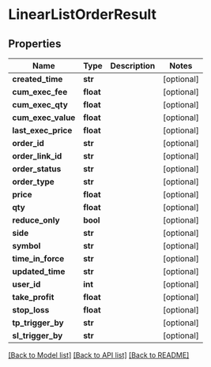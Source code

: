# LinearListOrderResult

## Properties
Name | Type | Description | Notes
------------ | ------------- | ------------- | -------------
**created_time** | **str** |  | [optional] 
**cum_exec_fee** | **float** |  | [optional] 
**cum_exec_qty** | **float** |  | [optional] 
**cum_exec_value** | **float** |  | [optional] 
**last_exec_price** | **float** |  | [optional] 
**order_id** | **str** |  | [optional] 
**order_link_id** | **str** |  | [optional] 
**order_status** | **str** |  | [optional] 
**order_type** | **str** |  | [optional] 
**price** | **float** |  | [optional] 
**qty** | **float** |  | [optional] 
**reduce_only** | **bool** |  | [optional] 
**side** | **str** |  | [optional] 
**symbol** | **str** |  | [optional] 
**time_in_force** | **str** |  | [optional] 
**updated_time** | **str** |  | [optional] 
**user_id** | **int** |  | [optional] 
**take_profit** | **float** |  | [optional] 
**stop_loss** | **float** |  | [optional] 
**tp_trigger_by** | **str** |  | [optional] 
**sl_trigger_by** | **str** |  | [optional] 

[[Back to Model list]](../README.md#documentation-for-models) [[Back to API list]](../README.md#documentation-for-api-endpoints) [[Back to README]](../README.md)



